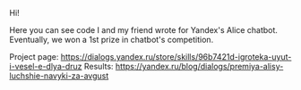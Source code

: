 Hi!

Here you can see code I and my friend wrote for Yandex's Alice chatbot.
Eventually, we won a 1st prize in chatbot's competition.

Project page: https://dialogs.yandex.ru/store/skills/96b7421d-igroteka-uyut-i-vesel-e-dlya-druz
Results: https://yandex.ru/blog/dialogs/premiya-alisy-luchshie-navyki-za-avgust
